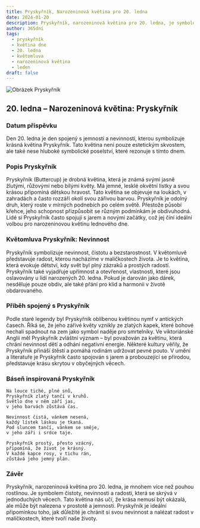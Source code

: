 ```yaml
---
title: Pryskyřník, Narozeninová květina pro 20. ledna
date: 2024-01-20
description: Pryskyřník, narozeninová květina pro 20. ledna, je symbolem Nevinnost. Objevte její jedinečný význam, fascinující příběhy a poezii, která oslavuje její krásu.
author: 365dní
tags:
  - pryskyřník
  - květina dne
  - 20. ledna
  - květomluva
  - narozeninová květina
  - leden
draft: false
---
```


![Obrázek Pryskyřník](https://cdn.pixabay.com/photo/2022/03/27/10/45/lesser-celandine-7094719_1280.jpg#center)


## 20. ledna – Narozeninová květina: Pryskyřník

### Datum příspěvku

Den 20. ledna je den spojený s jemností a nevinností, kterou symbolizuje krásná květina Pryskyřník. Tato květina není pouze estetickým skvostem, ale také nese hluboké symbolické poselství, které rezonuje s tímto dnem.

### Popis Pryskyřník

Pryskyřník (Buttercup) je drobná květina, která je známá svými jasně žlutými, růžovými nebo bílými květy. Má jemné, lesklé okvětní lístky a svou krásou připomíná dětskou hravost. Tato květina se objevuje na loukách, v zahradách a často rozzáří okolí svou zářivou barvou. Pryskyřník je odolný druh, který roste v mírných podnebích po celém světě. Přestože působí křehce, jeho schopnost přizpůsobit se různým podmínkám je obdivuhodná. Lidé si Pryskyřník často spojují s jarem a novými začátky, což jej činí ideální volbou pro narozeninovou květinu lednového dne.

### Květomluva Pryskyřník: Nevinnost

Pryskyřník symbolizuje nevinnost, čistotu a bezstarostnost. V květomluvě představuje radost, kterou nacházíme v maličkostech života. Je to květina, která evokuje dětství, kdy svět byl plný zázraků a prostých radostí. Pryskyřník také vyjadřuje upřímnost a otevřenost, vlastnosti, které jsou oslavovány u lidí narozených 20. ledna. Pokud je darován jako dárek, nesděluje pouze obdiv, ale také přání pro klid a harmonii v životě obdarovaného.

### Příběh spojený s Pryskyřník

Podle staré legendy byl Pryskyřník oblíbenou květinou nymf v antických časech. Říká se, že jeho zářivé květy vznikly ze zlatých kapek, které bohové nechali spadnout na zem jako symbol naděje pro smrtelníky. Ve viktoriánské Anglii měl Pryskyřník zvláštní význam – byl považován za květinu, která chrání nevinnost dětí a odhání negativní energie. Některé kultury věřily, že Pryskyřník přináší štěstí a pomáhá rodinám udržovat pevné pouto. V umění a literatuře je Pryskyřník často spojován s jarem a probouzející se přírodou, představuje krásu skrytou v obyčejných věcech.

### Báseň inspirovaná Pryskyřník

```
Na louce tiché, plné snů,  
Pryskyřník zlatý tančí v kruhů.  
Světlo dne v něm září jas,  
v jeho barvách zůstává čas.

Nevinnost čistá, vánkem nesená,  
každý lístek láskou je tkaná.  
Pod sluncem tančí, vánkem se směje,  
v jeho záři i srdce taje.

Pryskyřník prostý, přesto vzácný,  
připomíná, že život je krásný.  
V každé kapce rosy, v tichu rán,  
zůstává jeho jemný plán.
```

### Závěr

Pryskyřník, narozeninová květina pro 20. ledna, je mnohem více než pouhou rostlinou. Je symbolem čistoty, nevinnosti a radosti, která se skrývá v jednoduchých věcech. Tato květina nás učí, že krása nemusí být okázalá, ale může být nalezena v prostotě a jemnosti. Pryskyřník je ideální připomínkou toho, jak důležité je chránit si svou nevinnost a nalézat radost v maličkostech, které tvoří naše životy.